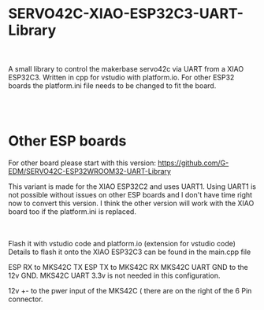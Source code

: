 # SERVO42C-XIAO-ESP32C3-UART-Library
</br></br>
A small library to control the makerbase servo42c via UART from a XIAO ESP32C3. Written in cpp for vstudio with platform.io. For other ESP32 boards the platform.ini file needs to be changed to fit the board.

</br></br>
# Other ESP boards
For other board please start with this version:
https://github.com/G-EDM/SERVO42C-ESP32WROOM32-UART-Library

This variant is made for the XIAO ESP32C2 and uses UART1. Using UART1 is not possible without issues on other ESP boards and I don't have time right now to convert this version. 
I think the other version will work with the XIAO board too if the platform.ini is replaced.

</br></br>
Flash it with vstudio code and platform.io (extension for vstudio code)
Details to flash it onto the XIAO ESP32C3 can be found in the main.cpp file

ESP RX to MKS42C TX
ESP TX to MKS42C RX
MKS42C UART GND to the 12v GND.
MKS42C UART 3.3v is not needed in this configuration.

12v +- to the pwer input of the MKS42C ( there are on the right of the 6 Pin connector.

